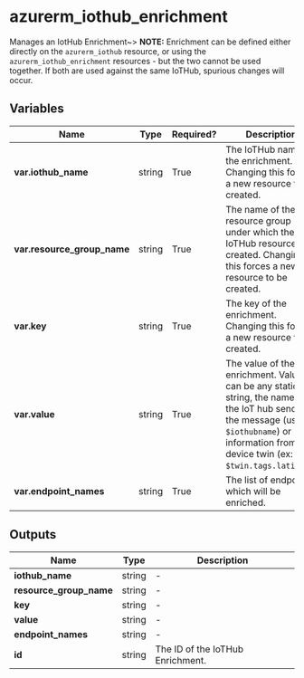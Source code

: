 # azurerm_iothub_enrichment

Manages an IotHub Enrichment~> **NOTE:** Enrichment can be defined either directly on the `azurerm_iothub` resource, or using the `azurerm_iothub_enrichment` resources - but the two cannot be used together. If both are used against the same IoTHub, spurious changes will occur.

## Variables

| Name | Type | Required? |  Description |
| ---- | ---- | --------- |  ----------- |
| **var.iothub_name** | string | True | The IoTHub name of the enrichment. Changing this forces a new resource to be created. | 
| **var.resource_group_name** | string | True | The name of the resource group under which the IoTHub resource is created. Changing this forces a new resource to be created. | 
| **var.key** | string | True | The key of the enrichment. Changing this forces a new resource to be created. | 
| **var.value** | string | True | The value of the enrichment. Value can be any static string, the name of the IoT hub sending the message (use `$iothubname`) or information from the device twin (ex: `$twin.tags.latitude`) | 
| **var.endpoint_names** | string | True | The list of endpoints which will be enriched. | 



## Outputs

| Name | Type | Description |
| ---- | ---- | --------- | 
| **iothub_name** | string  | - | 
| **resource_group_name** | string  | - | 
| **key** | string  | - | 
| **value** | string  | - | 
| **endpoint_names** | string  | - | 
| **id** | string  | The ID of the IoTHub Enrichment. | 